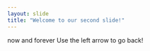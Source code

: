 ```yaml
---
layout: slide
title: "Welcome to our second slide!"
---
```

now and forever
Use the left arrow to go back!
